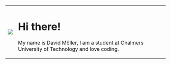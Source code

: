 <table>
    <tr>
        <td><img src="https://github-contribution-stats.vercel.app/api/?username=molleer"></td>
        <td>
        <h1>Hi there!</h1>
        <p>My name is David Möller, I am a student at Chalmers University of Technology and love coding.</p>
        </td>
    </tr>
</table>
